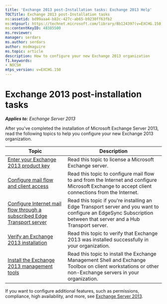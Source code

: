 ```yaml
---
title: 'Exchange 2013 post-Installation tasks: Exchange 2013 Help'
TOCTitle: Exchange 2013 post-Installation tasks
ms:assetid: bd99aaa4-b82c-427c-ab65-b9230ff63fb2
ms:mtpsurl: https://technet.microsoft.com/library/Bb124397(v=EXCHG.150)
ms:contentKeyID: 48385500
ms.reviewer: 
manager: serdars
ms.author: serdars
author: msdmaguire
ms.topic: article
description: How to configure your new Exchange 2013 organization
f1.keywords:
- NOCSH
mtps_version: v=EXCHG.150
---
```


# Exchange 2013 post-installation tasks

_**Applies to:** Exchange Server 2013_

After you've completed the installation of Microsoft Exchange Server 2013, read the following topics to help you configure your new Exchange 2013 organization.

|Topic|Description|
|---|---|
|[Enter your Exchange 2013 product key](enter-your-exchange-2013-product-key-exchange-2013-help.md)|Read this topic to license a Microsoft Exchange server.|
|[Configure mail flow and client access](configure-mail-flow-and-client-access-exchange-2013-help.md)|Read this topic to configure mail flow to and from the Internet and configure Microsoft Exchange to accept client connections from the Internet.|
|[Configure Internet mail flow through a subscribed Edge Transport server](configure-internet-mail-flow-through-a-subscribed-edge-transport-server-exchange-2013-help.md)|Read this topic if you're installing an Edge Transport server and you want to configure an EdgeSync Subscription between that server and a Hub Transport server.|
|[Verify an Exchange 2013 installation](verify-an-exchange-2013-installation-exchange-2013-help.md)|Read this topic to verify that Exchange 2013 was installed successfully in your organization.|
|[Install the Exchange 2013 management tools](install-the-exchange-2013-management-tools-exchange-2013-help.md)|Read this topic to install the Exchange Management Shell and Exchange Toolbox on client workstations or other non-Exchange servers in your organization.|

If you want to configure additional features, such as permissions, compliance, high availability, and more, see [Exchange Server 2013](exchange-server-2013-exchange-2013-help.md).
